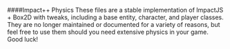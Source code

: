 ####Impact++ Physics
These files are a stable implementation of ImpactJS + Box2D with tweaks, including a base entity, character, and player classes. They are no longer maintained or documented for a variety of reasons, but feel free to use them should you need extensive physics in your game. Good luck!